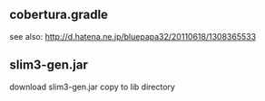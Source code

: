 ## cobertura.gradle

see also: http://d.hatena.ne.jp/bluepapa32/20110618/1308365533


## slim3-gen.jar


download slim3-gen.jar copy to lib directory
